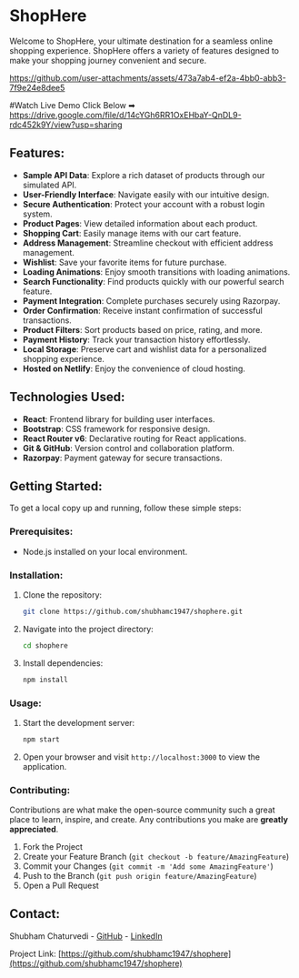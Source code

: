 

# ShopHere

Welcome to ShopHere, your ultimate destination for a seamless online shopping experience. ShopHere offers a variety of features designed to make your shopping journey convenient and secure.



https://github.com/user-attachments/assets/473a7ab4-ef2a-4bb0-abb3-7f9e24e8dee5



#Watch Live Demo Click Below ➡
https://drive.google.com/file/d/14cYGh6RR1OxEHbaY-QnDL9-rdc452k9Y/view?usp=sharing
## Features:

- **Sample API Data**: Explore a rich dataset of products through our simulated API.
- **User-Friendly Interface**: Navigate easily with our intuitive design.
- **Secure Authentication**: Protect your account with a robust login system.
- **Product Pages**: View detailed information about each product.
- **Shopping Cart**: Easily manage items with our cart feature.
- **Address Management**: Streamline checkout with efficient address management.
- **Wishlist**: Save your favorite items for future purchase.
- **Loading Animations**: Enjoy smooth transitions with loading animations.
- **Search Functionality**: Find products quickly with our powerful search feature.
- **Payment Integration**: Complete purchases securely using Razorpay.
- **Order Confirmation**: Receive instant confirmation of successful transactions.
- **Product Filters**: Sort products based on price, rating, and more.
- **Payment History**: Track your transaction history effortlessly.
- **Local Storage**: Preserve cart and wishlist data for a personalized shopping experience.
- **Hosted on Netlify**: Enjoy the convenience of cloud hosting.

## Technologies Used:

- **React**: Frontend library for building user interfaces.
- **Bootstrap**: CSS framework for responsive design.
- **React Router v6**: Declarative routing for React applications.
- **Git & GitHub**: Version control and collaboration platform.
- **Razorpay**: Payment gateway for secure transactions.

## Getting Started:

To get a local copy up and running, follow these simple steps:

### Prerequisites:

- Node.js installed on your local environment.

### Installation:

1. Clone the repository:

   ```bash
   git clone https://github.com/shubhamc1947/shophere.git
   ```

2. Navigate into the project directory:

   ```bash
   cd shophere
   ```

3. Install dependencies:

   ```bash
   npm install
   ```

### Usage:

1. Start the development server:

   ```bash
   npm start
   ```

2. Open your browser and visit `http://localhost:3000` to view the application.

### Contributing:

Contributions are what make the open-source community such a great place to learn, inspire, and create. Any contributions you make are **greatly appreciated**.

1. Fork the Project
2. Create your Feature Branch (`git checkout -b feature/AmazingFeature`)
3. Commit your Changes (`git commit -m 'Add some AmazingFeature'`)
4. Push to the Branch (`git push origin feature/AmazingFeature`)
5. Open a Pull Request

## Contact:

Shubham Chaturvedi - [GitHub](https://github.com/shubhamc1947) - [LinkedIn](https://www.linkedin.com/in/shubhamc1947/)

Project Link: [https://github.com/shubhamc1947/shophere](https://github.com/shubhamc1947/shophere)

